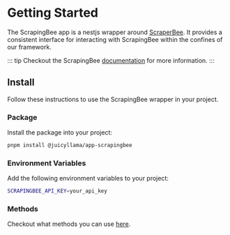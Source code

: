 # Getting Started

The ScrapingBee app is a nestjs wrapper around [ScraperBee](https://www.scrapingbee.com/). It provides a consistent interface for interacting with ScrapingBee within the confines of our framework.

::: tip
Checkout the ScrapingBee [documentation](https://www.scrapingbee.com/documentation/) for more information.
:::

## Install

Follow these instructions to use the ScrapingBee wrapper in your project.

### Package

Install the package into your project:

```bash
pnpm install @juicyllama/app-scrapingbee
```

### Environment Variables

Add the following environment variables to your project:

```bash
SCRAPINGBEE_API_KEY=your_api_key
```

### Methods

Checkout what methods you can use [here](/apps/scrapingbee/methods).

